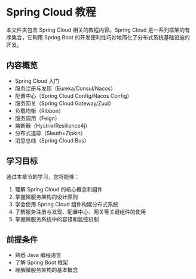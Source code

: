 <!--
 * @FileDescription: 
 * @Author       : zoujunjie
 * @Date         : 2025-08-24 19:59:09
 * @LastEditors  : zoujunjie
 * @LastEditTime : 2025-08-24 21:22:16
-->
# Spring Cloud 教程

本文件夹包含 Spring Cloud 相关的教程内容。Spring Cloud 是一系列框架的有序集合，它利用 Spring Boot 的开发便利性巧妙地简化了分布式系统基础设施的开发。

## 内容概览
- Spring Cloud 入门
- 服务注册与发现（Eureka/Consul/Nacos）
- 配置中心（Spring Cloud Config/Nacos Config）
- 服务网关（Spring Cloud Gateway/Zuul）
- 负载均衡（Ribbon）
- 服务调用（Feign）
- 熔断器（Hystrix/Resilience4j）
- 分布式追踪（Sleuth+Zipkin）
- 消息总线（Spring Cloud Bus）

## 学习目标
通过本章节的学习，您将能够：
1. 理解 Spring Cloud 的核心概念和组件
2. 掌握微服务架构的设计原则
3. 学会使用 Spring Cloud 组件构建分布式系统
4. 了解服务注册与发现、配置中心、网关等关键组件的使用
5. 掌握微服务系统中的容错和监控机制

## 前提条件
- 熟悉 Java 编程语言
- 了解 Spring Boot 框架
- 理解微服务架构的基本概念